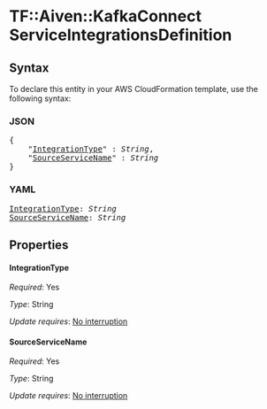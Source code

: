 # TF::Aiven::KafkaConnect ServiceIntegrationsDefinition

## Syntax

To declare this entity in your AWS CloudFormation template, use the following syntax:

### JSON

<pre>
{
    "<a href="#integrationtype" title="IntegrationType">IntegrationType</a>" : <i>String</i>,
    "<a href="#sourceservicename" title="SourceServiceName">SourceServiceName</a>" : <i>String</i>
}
</pre>

### YAML

<pre>
<a href="#integrationtype" title="IntegrationType">IntegrationType</a>: <i>String</i>
<a href="#sourceservicename" title="SourceServiceName">SourceServiceName</a>: <i>String</i>
</pre>

## Properties

#### IntegrationType

_Required_: Yes

_Type_: String

_Update requires_: [No interruption](https://docs.aws.amazon.com/AWSCloudFormation/latest/UserGuide/using-cfn-updating-stacks-update-behaviors.html#update-no-interrupt)

#### SourceServiceName

_Required_: Yes

_Type_: String

_Update requires_: [No interruption](https://docs.aws.amazon.com/AWSCloudFormation/latest/UserGuide/using-cfn-updating-stacks-update-behaviors.html#update-no-interrupt)

